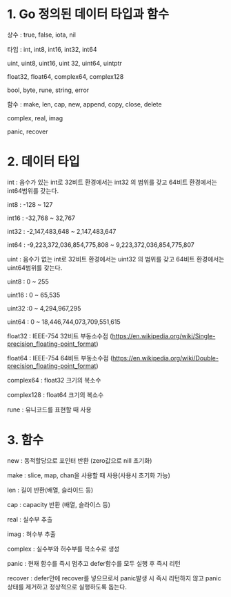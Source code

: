 # 1. Go 정의된 데이터 타입과 함수
상수 :	true, false, iota, nil <p>
 
타입 :	int, int8, int16, int32, int64 <p>
uint, uint8, uint16, uint 32, uint64, uintptr <p>
float32, float64, complex64, complex128 <p>
bool, byte, rune, string, error <p>

함수 :	make, len, cap, new, append, copy, close, delete <p>
complex, real, imag <p>
panic, recover <p>
 

# 2. 데이터 타입
int :	음수가 있는 int로 32비트 환경에서는 int32 의 범위를 갖고 64비트 환경에서는 int64범위를 갖는다. <p>
int8	: -128 ~ 127 <p>
int16	: -32,768 ~ 32,767 <p>
int32	: -2,147,483,648 ~ 2,147,483,647 <p>
int64	: -9,223,372,036,854,775,808 ~ 9,223,372,036,854,775,807 <p>
uint	: 음수가 없는 int로 32비트 환경에서는 uint32 의 범위를 갖고 64비트 환경에서는 uint64범위를 갖는다. <p>
uint8 :	0 ~ 255 <p>
uint16 :	0 ~ 65,535 <p>
uint32	:0 ~ 4,294,967,295 <p>
uint64	: 0 ~ 18,446,744,073,709,551,615 <p>
float32	: IEEE-754 32비트 부동소수점 (https://en.wikipedia.org/wiki/Single-precision_floating-point_format) <p>
float64	: IEEE-754 64비트 부동소수점 (https://en.wikipedia.org/wiki/Double-precision_floating-point_format) <p>
complex64	: float32 크기의 복소수 <p>
complex128	: float64 크기의 복소수 <p>
rune	: 유니코드를 표현할 때 사용 <p>
 

# 3. 함수
new	: 동적할당으로 포인터 반환 (zero값으로 nill 초기화) <p>
make :	slice, map, chan을 사용할 때 사용(사용시 초기화 가능) <p>
len :	길이 반환(배열, 슬라이드 등) <p>
cap	: capacity 반환 (배열, 슬라이스 등) <p>
real	: 실수부 추출 <p>
imag	: 허수부 추출 <p>
complex	: 실수부와 허수부를 복소수로 생성 <p>
panic	: 현재 함수를 즉시 멈추고 defer함수를 모두 실행 후 즉시 리턴 <p> 
recover	: defer안에 recover를 넣으므로서 panic발생 시 즉시 리턴하지 않고 panic상태를 제거하고 정상적으로 실행하도록 돕는다. <p>
